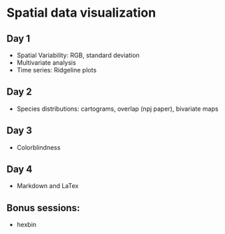 # Spatial data visualization 

## Day 1
+ Spatial Variability: RGB, standard deviation 
+ Multivariate analysis
+ Time series: Ridgeline plots

## Day 2
+ Species distributions: cartograms, overlap (npj paper), bivariate maps

## Day 3
+ Colorblindness

## Day 4
+ Markdown and LaTex

## Bonus sessions:
+ hexbin
